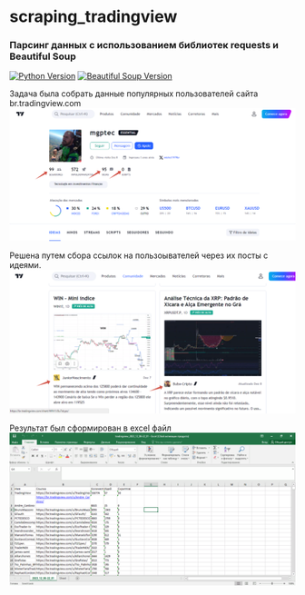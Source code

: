 # scraping_tradingview

### Парсинг данных с использованием библиотек requests и Beautiful Soup

[![Python Version](https://img.shields.io/badge/python-3.10-brightgreen.svg)](https://python.org)
[![Beautiful Soup Version](https://img.shields.io/badge/BeautifulSoup-4.9.0-brightgreen.svg)](https://www.crummy.com/software/BeautifulSoup/bs4/doc.ru/index.html)

Задача была собрать данные популярных пользователей сайта br.tradingview.com
![](./2023-12-09_21-47-22.png)

Решена путем сбора ссылок на пользоывателей через их посты с идеями.
![](./2023-12-09_21-57-21.png)

Результат был сформирован в excel файл
![](./2023-12-09_21-59-12.png)
